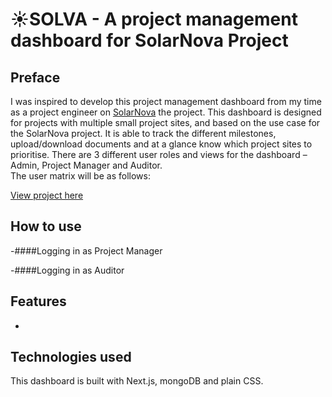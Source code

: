 # ☀︎SOLVA - A project management dashboard for SolarNova Project
## Preface
I was inspired to develop this project management dashboard from my time as a project engineer on [SolarNova](https://www.hdb.gov.sg/about-us/our-role/smart-and-sustainable-living/solarnova-page) the project. This dashboard is designed for projects with multiple small project sites, and based on the use case for the SolarNova project. It is able to track the different milestones, upload/download documents and at a glance know which project sites to prioritise.
There are 3 different user roles and views for the dashboard – Admin, Project Manager and Auditor. <br/> The user matrix will be as follows: <br/>




[View project here](https://solva.vercel.app/)

## How to use

-####Logging in as Project Manager

-####Logging in as Auditor

## Features

-

## Technologies used

This dashboard is built with Next.js, mongoDB and plain CSS.
